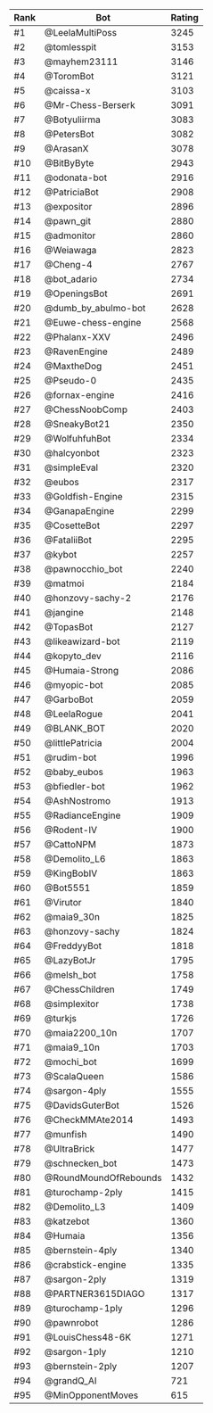 Rank|Bot|Rating
---|---|---
#1|@LeelaMultiPoss|3245
#2|@tomlesspit|3153
#3|@mayhem23111|3146
#4|@ToromBot|3121
#5|@caissa-x|3103
#6|@Mr-Chess-Berserk|3091
#7|@Botyuliirma|3083
#8|@PetersBot|3082
#9|@ArasanX|3078
#10|@BitByByte|2943
#11|@odonata-bot|2916
#12|@PatriciaBot|2908
#13|@expositor|2896
#14|@pawn_git|2880
#15|@admonitor|2860
#16|@Weiawaga|2823
#17|@Cheng-4|2767
#18|@bot_adario|2734
#19|@OpeningsBot|2691
#20|@dumb_by_abulmo-bot|2628
#21|@Euwe-chess-engine|2568
#22|@Phalanx-XXV|2496
#23|@RavenEngine|2489
#24|@MaxtheDog|2451
#25|@Pseudo-0|2435
#26|@fornax-engine|2416
#27|@ChessNoobComp|2403
#28|@SneakyBot21|2350
#29|@WolfuhfuhBot|2334
#30|@halcyonbot|2323
#31|@simpleEval|2320
#32|@eubos|2317
#33|@Goldfish-Engine|2315
#34|@GanapaEngine|2299
#35|@CosetteBot|2297
#36|@FataliiBot|2295
#37|@kybot|2257
#38|@pawnocchio_bot|2240
#39|@matmoi|2184
#40|@honzovy-sachy-2|2176
#41|@jangine|2148
#42|@TopasBot|2127
#43|@likeawizard-bot|2119
#44|@kopyto_dev|2116
#45|@Humaia-Strong|2086
#46|@myopic-bot|2085
#47|@GarboBot|2059
#48|@LeelaRogue|2041
#49|@BLANK_BOT|2020
#50|@littlePatricia|2004
#51|@rudim-bot|1996
#52|@baby_eubos|1963
#53|@bfiedler-bot|1962
#54|@AshNostromo|1913
#55|@RadianceEngine|1909
#56|@Rodent-IV|1900
#57|@CattoNPM|1873
#58|@Demolito_L6|1863
#59|@KingBobIV|1863
#60|@Bot5551|1859
#61|@Virutor|1840
#62|@maia9_30n|1825
#63|@honzovy-sachy|1824
#64|@FreddyyBot|1818
#65|@LazyBotJr|1795
#66|@melsh_bot|1758
#67|@ChessChildren|1749
#68|@simplexitor|1738
#69|@turkjs|1726
#70|@maia2200_10n|1707
#71|@maia9_10n|1703
#72|@mochi_bot|1699
#73|@ScalaQueen|1586
#74|@sargon-4ply|1555
#75|@DavidsGuterBot|1526
#76|@CheckMMAte2014|1493
#77|@munfish|1490
#78|@UltraBrick|1477
#79|@schnecken_bot|1473
#80|@RoundMoundOfRebounds|1432
#81|@turochamp-2ply|1415
#82|@Demolito_L3|1409
#83|@katzebot|1360
#84|@Humaia|1356
#85|@bernstein-4ply|1340
#86|@crabstick-engine|1335
#87|@sargon-2ply|1319
#88|@PARTNER3615DIAGO|1317
#89|@turochamp-1ply|1296
#90|@pawnrobot|1286
#91|@LouisChess48-6K|1271
#92|@sargon-1ply|1210
#93|@bernstein-2ply|1207
#94|@grandQ_AI|721
#95|@MinOpponentMoves|615
